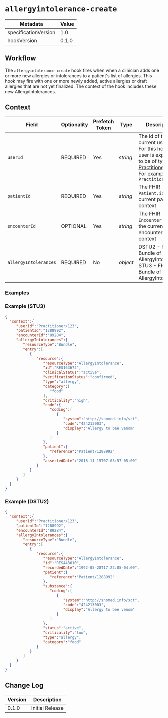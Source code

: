 # `allergyintolerance-create`

| Metadata | Value
| ---- | ----
| specificationVersion | 1.0
| hookVersion | 0.1.0

## Workflow

The `allergyintolerance-create` hook fires when when a clinician adds one or more new allergies or intolerances to a patient's list of allergies. 
This hook may fire with one or more newly added, active allergies or draft allergies that are not yet finalized. 
The context of the hook includes these new AllergyIntolerances.

## Context

Field | Optionality | Prefetch Token | Type | Description
----- | -------- | ---- | ---- | ----
`userId` | REQUIRED | Yes | *string* | The id of the current user.<br />For this hook, the user is expected to be of type [Practitioner](https://www.hl7.org/fhir/practitioner.html).<br />For example, `Practitioner/123`
`patientId` | REQUIRED | Yes | *string* |  The FHIR `Patient.id` of the current patient in context
`encounterId` | OPTIONAL | Yes | *string* |  The FHIR `Encounter.id` of the current encounter in context
`allergyIntolerances` | REQUIRED | No | *object* | DSTU2 - FHIR Bundle of AllergyIntolerance<br/> STU3 - FHIR Bundle of AllergyIntolerance


### Examples

### Example (STU3)

 ```json
{
   "context":{
      "userId":"Practitioner/123",
      "patientId":"1288992",
      "encounterId":"89284",
      "allergyIntolerances":{
         "resourceType":"Bundle",
         "entry":[
            {
               "resource":{
                  "resourceType":"AllergyIntolerance",
                  "id":"RES163672",
                  "clinicalStatus":"active",
                  "verificationStatus":"confirmed",
                  "type":"allergy",
                  "category":[
                     "food"
                  ],
                  "criticality":"high",
                  "code":{
                     "coding":[
                        {
                           "system":"http://snomed.info/sct",
                           "code":"424213003",
                           "display":"Allergy to bee venom"
                        }
                     ]
                  },
                  "patient":{
                     "reference":"Patient/1288992"
                  },
                  "assertedDate":"2018-11-15T07:05:57-05:00"
               }
            }
         ]
      }
   }
}
```

 ### Example (DSTU2)
 
 ```json
{
   "context":{
      "userId":"Practitioner/123",
      "patientId":"1288992",
      "encounterId":"89284",
      "allergyIntolerances":{
         "resourceType":"Bundle",
         "entry":[
            {
               "resource":{
                  "resourceType":"AllergyIntolerance",
                  "id":"RES443610",
                  "recordedDate":"1992-05-28T17:22:05-04:00",
                  "patient":{
                     "reference":"Patient/1288992"
                  },
                  "substance":{
                     "coding":[
                        {
                           "system":"http://snomed.info/sct",
                           "code":"424213003",
                           "display":"Allergy to bee venom"
                        }
                     ]
                  },
                  "status":"active",
                  "criticality":"low",
                  "type":"allergy",
                  "category":"food"
               }
            }
         ]
      }
   }
}
```

## Change Log

Version | Description
---- | ----
0.1.0 | Initial Release
